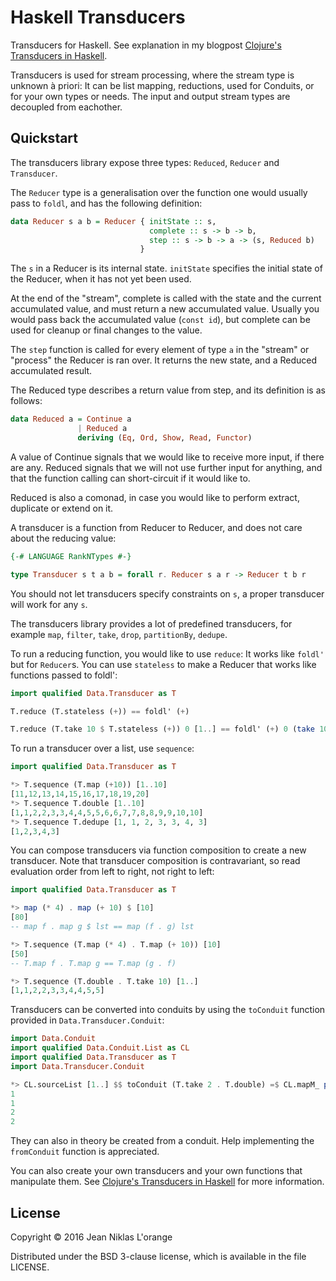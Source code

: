# Haskell Transducers

Transducers for Haskell. See explanation in my blogpost
[Clojure's Transducers in Haskell](http://hypirion.com/musings/haskell-transducers).

Transducers is used for stream processing, where the stream type is unknown à
priori: It can be list mapping, reductions, used for Conduits, or for your own
types or needs. The input and output stream types are decoupled from eachother.

## Quickstart

The transducers library expose three types: `Reduced`, `Reducer` and
`Transducer`.

The `Reducer` type is a generalisation over the function one would usually pass
to `foldl`, and has the following definition:

```haskell
data Reducer s a b = Reducer { initState :: s,
                               complete :: s -> b -> b,
                               step :: s -> b -> a -> (s, Reduced b)
                             }
```

The `s` in a Reducer is its internal state. `initState` specifies the initial
state of the Reducer, when it has not yet been used.

At the end of the "stream", complete is called with the state and the current
accumulated value, and must return a new accumulated value. Usually you would
pass back the accumulated value (`const id`), but complete can be used for
cleanup or final changes to the value.

The `step` function is called for every element of type `a` in the "stream" or
"process" the Reducer is ran over. It returns the new state, and a Reduced
accumulated result.

The Reduced type describes a return value from step, and its definition is as
follows:

```haskell
data Reduced a = Continue a
               | Reduced a
               deriving (Eq, Ord, Show, Read, Functor)
```

A value of Continue signals that we would like to receive more input, if there
are any. Reduced signals that we will not use further input for anything, and
that the function calling can short-circuit if it would like to.

Reduced is also a comonad, in case you would like to perform extract, duplicate
or extend on it.

A transducer is a function from Reducer to Reducer, and does not care about the
reducing value:

```haskell
{-# LANGUAGE RankNTypes #-}

type Transducer s t a b = forall r. Reducer s a r -> Reducer t b r
```

You should not let transducers specify constraints on `s`, a proper transducer
will work for any `s`.

The transducers library provides a lot of predefined transducers, for example
`map`, `filter`, `take`, `drop`, `partitionBy`, `dedupe`.

To run a reducing function, you would like to use `reduce`: It works like
`foldl'` but for `Reducer`s. You can use `stateless` to make a Reducer that
works like functions passed to foldl':

```haskell
import qualified Data.Transducer as T

T.reduce (T.stateless (+)) == foldl' (+)

T.reduce (T.take 10 $ T.stateless (+)) 0 [1..] == foldl' (+) 0 (take 10 [1..])
```

To run a transducer over a list, use `sequence`:

```haskell
import qualified Data.Transducer as T

*> T.sequence (T.map (+10)) [1..10]
[11,12,13,14,15,16,17,18,19,20]
*> T.sequence T.double [1..10]
[1,1,2,2,3,3,4,4,5,5,6,6,7,7,8,8,9,9,10,10]
*> T.sequence T.dedupe [1, 1, 2, 3, 3, 4, 3]
[1,2,3,4,3]
```

You can compose transducers via function composition to create a new transducer.
Note that transducer composition is contravariant, so read evaluation order from
left to right, not right to left:

```haskell
import qualified Data.Transducer as T

*> map (* 4) . map (+ 10) $ [10]
[80]
-- map f . map g $ lst == map (f . g) lst

*> T.sequence (T.map (* 4) . T.map (+ 10)) [10]
[50]
-- T.map f . T.map g == T.map (g . f)

*> T.sequence (T.double . T.take 10) [1..]
[1,1,2,2,3,3,4,4,5,5]
```

Transducers can be converted into conduits by using the `toConduit` function
provided in `Data.Transducer.Conduit`:

```haskell
import Data.Conduit
import qualified Data.Conduit.List as CL
import qualified Data.Transducer as T
import Data.Transducer.Conduit

*> CL.sourceList [1..] $$ toConduit (T.take 2 . T.double) =$ CL.mapM_ print
1
1
2
2
```

They can also in theory be created from a conduit. Help implementing the
`fromConduit` function is appreciated.

You can also create your own transducers and your own functions that manipulate
them. See
[Clojure's Transducers in Haskell](http://hypirion.com/musings/haskell-transducers)
for more information.

## License

Copyright © 2016 Jean Niklas L'orange

Distributed under the BSD 3-clause license, which is available in the file
LICENSE.
